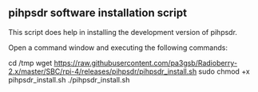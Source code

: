 ## pihpsdr software installation script


This script does help in installing the development version of pihpsdr.

Open a command window and executing the following commands:


cd /tmp
wget  https://raw.githubusercontent.com/pa3gsb/Radioberry-2.x/master/SBC/rpi-4/releases/pihpsdr/pihpsdr_install.sh
sudo chmod +x pihpsdr_install.sh
./pihpsdr_install.sh

